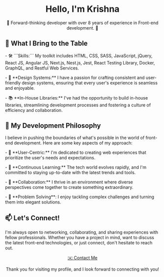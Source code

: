 <h1 align="center">Hello, I'm Krishna </h1>

<p align="center">
  🚀 Forward-thinking developer with over 8 years of experience in Front-end development. 🚀
</p>

<h2>🎯 What I Bring to the Table</h2>

<p>
  - 🛠️ ```Skills:``` My toolkit includes HTML, CSS, SASS, JavaScript, jQuery, React JS, Angular JS, Next.js, Nest.js, Jest, React Testing Library, Docker, GraphQL, and Restful Web Services.
</p>

<p>
  - 🎨 **Design Systems:** I have a passion for crafting consistent and user-friendly design systems, ensuring that every user's experience is seamless and enjoyable.
</p>

<p>
  - 📚 **In-House Libraries:** I've had the opportunity to build in-house libraries, streamlining development processes and fostering a culture of efficiency and collaboration.
</p>

<h2>🚀 My Development Philosophy</h2>

<p>
  I believe in pushing the boundaries of what's possible in the world of front-end development. Here are some key aspects of my approach:
</p>

<p>
  - 🎯 **User-Centric:** I'm dedicated to creating web experiences that prioritize the user's needs and expectations.
</p>

<p>
  - 📖 **Continuous Learning:** The tech world evolves rapidly, and I'm committed to staying up-to-date with the latest trends and tools.
</p>

<p>
  - 🤝 **Collaboration:** I thrive in an environment where diverse perspectives come together to create something extraordinary.
</p>

<p>
  - 🧩 **Problem Solving**: I enjoy tackling complex challenges and turning them into elegant solutions.
</p>

<h2>📫 Let's Connect!</h2>

<p>
  I'm always open to networking, collaborating, and sharing experiences with fellow professionals. Whether you have a project in mind, want to discuss the latest front-end technologies, or just connect, don't hesitate to reach out.
</p>

<p align="center">
  <a href="mailto:youremail@example.com">✉️ Contact Me</a>
</p>

<p align="center">
  Thank you for visiting my profile, and I look forward to connecting with you!
</p>

